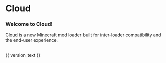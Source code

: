 <!--
Home Page
-->

# Cloud

### Welcome to Cloud!
Cloud is a new Minecraft mod loader built for inter-loader compatibility and the end-user experience.

<br>
{{ version_text }}
